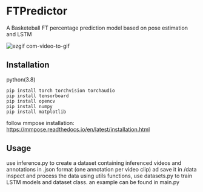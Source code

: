 # FTPredictor
A Basketeball FT percentage prediction model based on pose estimation and LSTM



  ![ezgif com-video-to-gif](https://github.com/Polbv/FTPredictor/assets/51133757/ff439561-6409-4aae-9f92-e99b9acce6ca)





## Installation

python(3.8)
```
pip install torch torchvision torchaudio
pip install tensorboard
pip install opencv
pip install numpy
pip install matplotlib
```
follow mmpose installation: https://mmpose.readthedocs.io/en/latest/installation.html

## Usage
use inference.py to create a dataset containing inferenced videos and annotations in .json format (one annotation per video clip) ad save it in /data
inspect and process the data using utils functions, use datasets.py to train LSTM models and dataset class. 
an example can be found in main.py


